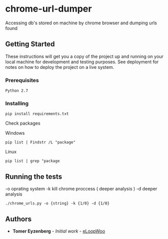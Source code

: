 # chrome-url-dumper

Accessing db's stored on machine by chrome browser and dumping urls found 

## Getting Started

These instructions will get you a copy of the project up and running on your local machine for development and testing purposes. See deployment for notes on how to deploy the project on a live system.

### Prerequisites

```
Python 2.7
```

### Installing

```
pip install requirements.txt
```

Check packages


Windows
```
pip list | Findstr /L "package"
```

Linux
```
pip list | grep "package
```

## Running the tests

-o oprating system
-k kill chrome proccess ( deeper analysis )
-d deeper analysis
```
./chrome_urls.py -o {string} -k {1/0} -d {1/0}
```

## Authors

* **Tomer Eyzenberg** - *Initial work* - [eLoopWoo](https://github.com/eLoopWoo)

